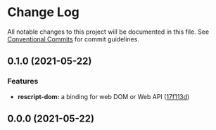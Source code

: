 # Change Log

All notable changes to this project will be documented in this file.
See [Conventional Commits](https://conventionalcommits.org) for commit guidelines.

## 0.1.0 (2021-05-22)


### Features

* **rescript-dom:** a binding for web DOM or Web API ([17f113d](https://github.com/ri7nz/rescript-libs/commit/17f113d9d96601ace7f2a143f5b63ad7dbd134fd))



## 0.0.0 (2021-05-22)
